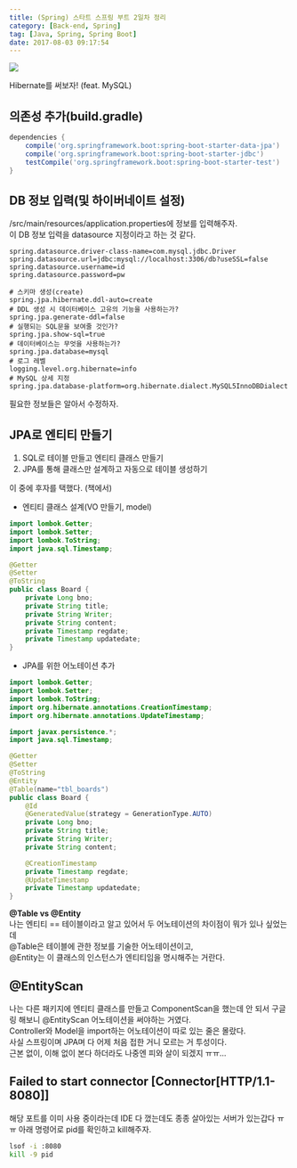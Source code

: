 ```yaml
---
title: (Spring) 스타트 스프링 부트 2일차 정리
category: [Back-end, Spring]
tag: [Java, Spring, Spring Boot]
date: 2017-08-03 09:17:54
---
```

![](thumb.png)  

Hibernate를 써보자! (feat. MySQL)

## 의존성 추가(build.gradle)
```groovy
dependencies {
	compile('org.springframework.boot:spring-boot-starter-data-jpa')
	compile('org.springframework.boot:spring-boot-starter-jdbc')
	testCompile('org.springframework.boot:spring-boot-starter-test')
}
```

## DB 정보 입력(및 하이버네이트 설정)
/src/main/resources/application.properties에 정보를 입력해주자.  
이 DB 정보 입력을 datasource 지정이라고 하는 것 같다.  
```spel
spring.datasource.driver-class-name=com.mysql.jdbc.Driver
spring.datasource.url=jdbc:mysql://localhost:3306/db?useSSL=false
spring.datasource.username=id
spring.datasource.password=pw

# 스키마 생성(create)
spring.jpa.hibernate.ddl-auto=create
# DDL 생성 시 데이터베이스 고유의 기능을 사용하는가?
spring.jpa.generate-ddl=false
# 실행되는 SQL문을 보여줄 것인가?
spring.jpa.show-sql=true
# 데이터베이스는 무엇을 사용하는가?
spring.jpa.database=mysql
# 로그 레벨
logging.level.org.hibernate=info
# MySQL 상세 지정
spring.jpa.database-platform=org.hibernate.dialect.MySQL5InnoDBDialect
```

필요한 정보들은 알아서 수정하자.  

## JPA로 엔티티 만들기
1. SQL로 테이블 만들고 엔티티 클래스 만들기  
2. JPA를 통해 클래스만 설계하고 자동으로 테이블 생성하기  

이 중에 후자를 택했다. (책에서)

* 엔티티 클래스 설계(VO 만들기, model)  
```java
import lombok.Getter;
import lombok.Setter;
import lombok.ToString;
import java.sql.Timestamp;

@Getter
@Setter
@ToString
public class Board {
    private Long bno;
    private String title;
    private String Writer;
    private String content;
    private Timestamp regdate;
    private Timestamp updatedate;
}
```
* JPA를 위한 어노테이션 추가  
```java
import lombok.Getter;
import lombok.Setter;
import lombok.ToString;
import org.hibernate.annotations.CreationTimestamp;
import org.hibernate.annotations.UpdateTimestamp;

import javax.persistence.*;
import java.sql.Timestamp;

@Getter
@Setter
@ToString
@Entity
@Table(name="tbl_boards")
public class Board {
    @Id
    @GeneratedValue(strategy = GenerationType.AUTO)
    private Long bno;
    private String title;
    private String Writer;
    private String content;

    @CreationTimestamp
    private Timestamp regdate;
    @UpdateTimestamp
    private Timestamp updatedate;
}
```
**@Table vs @Entity**  
나는 엔티티 == 테이블이라고 알고 있어서 두 어노테이션의 차이점이 뭐가 있나 싶었는데  
@Table은 테이블에 관한 정보를 기술한 어노테이션이고,  
@Entity는 이 클래스의 인스턴스가 엔티티임을 명시해주는 거란다.  

## @EntityScan
나는 다른 패키지에 엔티티 클래스를 만들고 ComponentScan을 했는데 안 되서 구글링 해보니 @EntityScan 어노테이션을 써야하는 거였다.  
Controller와 Model을 import하는 어노테이션이 따로 있는 줄은 몰랐다.  
사실 스프링이며 JPA며 다 어제 처음 접한 거니 모르는 거 투성이다.  
근본 없이, 이해 없이 본다 하더라도 나중엔 피와 살이 되겠지 ㅠㅠ... 

## Failed to start connector [Connector[HTTP/1.1-8080]]
해당 포트를 이미 사용 중이라는데 IDE 다 껐는데도 종종 살아있는 서버가 있는갑다 ㅠㅠ
아래 명령어로 pid를 확인하고 kill해주자.  
```bash
lsof -i :8080
kill -9 pid
```